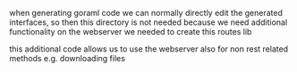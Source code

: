 when generating goraml code we can normally directly edit the generated interfaces, so then this directory is not needed
because we need additional functionality on the webserver we needed to create this routes lib

this additional code allows us to use the webserver also for non rest related methods
e.g. downloading files


